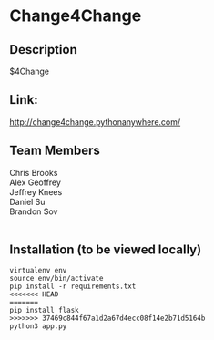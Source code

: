 # Change4Change

## Description 
$4Change

## Link: 
http://change4change.pythonanywhere.com/ <br/>

## Team Members <br/>
Chris Brooks <br/>
Alex Geoffrey <br/>
Jeffrey Knees <br/>
Daniel Su <br/>
Brandon Sov<br/>
<br/>

## Installation (to be viewed locally)
```
virtualenv env
source env/bin/activate
pip install -r requirements.txt
<<<<<<< HEAD
=======
pip install flask
>>>>>>> 37469c844f67a1d2a67d4ecc08f14e2b71d5164b
python3 app.py
```
